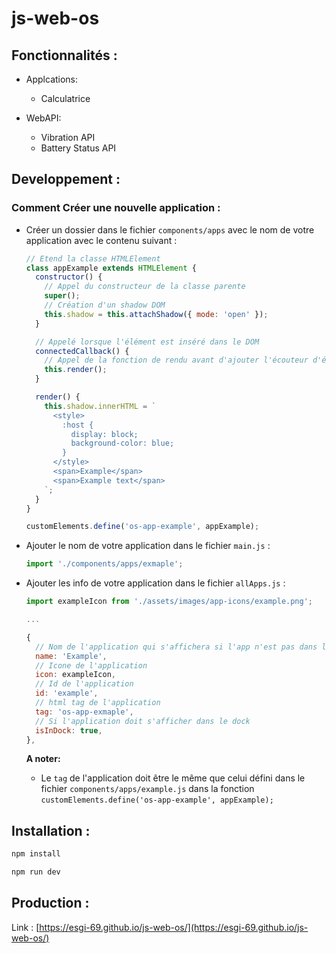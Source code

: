 # js-web-os

## Fonctionnalités :
- Applcations:
  - Calculatrice

- WebAPI:
  - Vibration API
  - Battery Status API

## Developpement :

### Comment Créer une nouvelle application :

- Créer un dossier dans le fichier `components/apps` avec le nom de votre application avec le contenu suivant :

  ```js
  // Etend la classe HTMLElement
  class appExample extends HTMLElement {
    constructor() {
      // Appel du constructeur de la classe parente
      super();
      // Création d'un shadow DOM
      this.shadow = this.attachShadow({ mode: 'open' });
    }

    // Appelé lorsque l'élément est inséré dans le DOM
    connectedCallback() {
      // Appel de la fonction de rendu avant d'ajouter l'écouteur d'événement
      this.render();
    }

    render() {
      this.shadow.innerHTML = `
        <style>
          :host {
            display: block;
            background-color: blue;
          }
        </style>
        <span>Example</span>
        <span>Example text</span>
      `;
    }
  }

  customElements.define('os-app-example', appExample);
  ```

- Ajouter le nom de votre application dans le fichier `main.js` :

  ```js
  import './components/apps/exmaple';
  ```

- Ajouter les info de votre application dans le fichier `allApps.js` :

  ```js
  import exampleIcon from './assets/images/app-icons/example.png';

  ...

  {
    // Nom de l'application qui s'affichera si l'app n'est pas dans le dock
    name: 'Example',
    // Icone de l'application
    icon: exampleIcon,
    // Id de l'application
    id: 'example',
    // html tag de l'application
    tag: 'os-app-exmaple',
    // Si l'application doit s'afficher dans le dock
    isInDock: true,
  },
  ```

  **A noter:**
  - Le `tag` de l'application doit être le même que celui défini dans le fichier `components/apps/example.js` dans la fonction `customElements.define('os-app-example', appExample);`

## Installation :

```sh
npm install
```

```sh
npm run dev
```

## Production :

Link : [https://esgi-69.github.io/js-web-os/](https://esgi-69.github.io/js-web-os/)